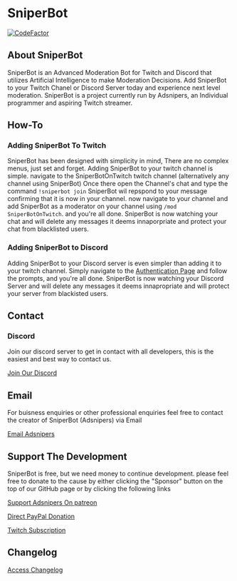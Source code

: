 # SniperBot

[![CodeFactor](https://www.codefactor.io/repository/github/adsnipers/sniperbot_dev/badge?s=f82e8896a877a4b1acbc5ca2640a1e4707db9eb6)](https://www.codefactor.io/repository/github/adsnipers/sniperbot_dev)

## About SniperBot
SniperBot is an Advanced Moderation Bot for Twitch and Discord that utilizes Artificial Intelligence to make Moderation Decisions. Add SniperBot to your Twitch Chanel or Discord Server today and experience next level moderation. SniperBot is a project currently run by Adsnipers, an Individual programmer and aspiring Twitch streamer.

## How-To
### Adding SniperBot To Twitch
SniperBot has been designed with simplicity in mind, There are no complex menus, just set and forget.
Adding SniperBot to your twitch channel is simple. navigate to the SniperBotOnTwitch twitch channel (alternatively any channel using SniperBot)
Once there open the Channel's chat and type the command `!sniperbot join` SniperBot wil repspond to your message confirming that it is now in your channel. now navigate to your channel and add SniperBot as a moderator on your channel using `/mod SniperBotOnTwitch`. and you're all done. SniperBot is now watching your chat and will delete any messages it deems innaporpriate and protect your chat from blacklisted users.

### Adding SniperBot to Discord
Adding SniperBot to your Discord server is even simpler than adding it to your twitch channel.
Simply navigate to the [Authentication Page](https://discord.com/api/oauth2/authorize?client_id=640424281909624846&permissions=8&redirect_uri=http%3A%2F%2Fsniperbot.rf.gd&scope=bot) and follow the prompts, and you're all done. SniperBot is now watching your Discord Server and will delete any messages it deems innapropriate and will protect your server from blackisted users.

## Contact
### Discord
Join our discord server to get in contact with all developers, this is the easiest and best way to contact us.

[Join Our Discord](https://discord.com/invite/zBt3GRT)

## Email
For buisness enquiries or other professional enquiries feel free to contact the creator of SniperBot (Adsnipers) via Email

[Email Adsnipers](mailto:adsnipers@outlook.com)

## Support The Development
SniperBot is free, but we need money to continue development. please feel free to donate to the cause by either clicking the "Sponsor" button on the top of our GitHub page or by clicking the following links

[Support Adsnipers On patreon](https://patreon.com/adsnipers)

[Direct PayPal Donation](https://paypal.me/ashtonsouthall)

[Twitch Subscription](https://twitch.tv/subs/adsnipers)

## Changelog
[Access Changelog](https://github.com/Adsnipers/TheSniperBot/blob/master/CHANGELOG.md)
